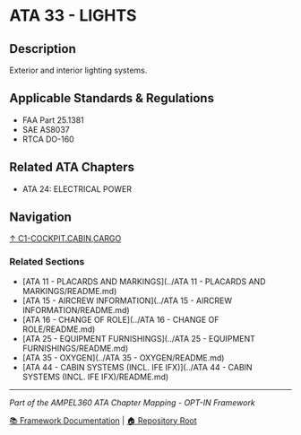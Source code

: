 # ATA 33 - LIGHTS

## Description

Exterior and interior lighting systems.

## Applicable Standards & Regulations

- FAA Part 25.1381
- SAE AS8037
- RTCA DO-160

## Related ATA Chapters

- ATA 24: ELECTRICAL POWER

## Navigation

[↑ C1-COCKPIT.CABIN,CARGO](../README.md)

### Related Sections

- [ATA 11 - PLACARDS AND MARKINGS](../ATA 11 - PLACARDS AND MARKINGS/README.md)
- [ATA 15 - AIRCREW INFORMATION](../ATA 15 - AIRCREW INFORMATION/README.md)
- [ATA 16 - CHANGE OF ROLE](../ATA 16 - CHANGE OF ROLE/README.md)
- [ATA 25 - EQUIPMENT FURNISHINGS](../ATA 25 - EQUIPMENT FURNISHINGS/README.md)
- [ATA 35 - OXYGEN](../ATA 35 - OXYGEN/README.md)
- [ATA 44 - CABIN SYSTEMS (INCL. IFE IFX)](../ATA 44 - CABIN SYSTEMS (INCL. IFE IFX)/README.md)

---

*Part of the AMPEL360 ATA Chapter Mapping - OPT-IN Framework*

[📚 Framework Documentation](../../README.md) | [🏠 Repository Root](../../../README.md)
